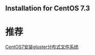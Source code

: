 Installation for CentOS 7.3
----------------------------


推荐
=====

[CentOS7安装gluster分布式文件系统](http://xfwang.blog.51cto.com/1147025/1907176)
